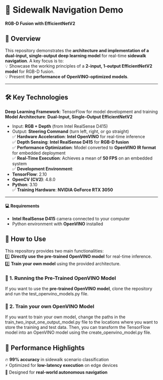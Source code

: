 # 🚀 Sidewalk Navigation Demo  
**RGB-D Fusion with EfficientNetV2**  

## 🌟 Overview  

This repository demonstrates the **architecture and implementation of a dual-input, single-output deep learning model** for real-time **sidewalk navigation**. A key focus is to:  
💡 Showcase the working principles of a **2-input, 1-output EfficientNetV2 model** for RGB-D fusion.  
💡 Present the **performance of OpenVINO-optimized models**.  

---

## 🛠️ Key Technologies  
**Deep Learning Framework**: TensorFlow for model development and training  
**Model Architecture**: **Dual-Input, Single-Output EfficientNetV2**  
   - Input: **RGB + Depth** (from Intel RealSense D415)  
   - Output: **Steering Command** (turn left, right, or go straight)  
✅ **Hardware Acceleration**: **Intel OpenVINO** for real-time inference  
✅ **Depth Sensing**: **Intel RealSense D415** for **RGB-D fusion**  
✅ **Performance Optimization**: Model converted to **OpenVINO IR format** for embedded deployment  
✅ **Real-Time Execution**: Achieves a mean of **50 FPS** on an embedded system  
✅ **Development Environment**:  
   - **TensorFlow**: 2.10  
   - **OpenCV (CV2)**: 4.8.0  
   - **Python**: 3.10  
✅ **Training Hardware**: **NVIDIA GeForce RTX 3050**  

---

#### 💻 Requirements  
- **Intel RealSense D415** camera connected to your computer  
- Python environment with **OpenVINO** installed

## 🚀 How to Use  

This repository provides two main functionalities:  
1️⃣ **Directly use the pre-trained OpenVINO model** for real-time inference.  
2️⃣ **Train your own model** using the provided architecture.  

### 🔹 1. Running the Pre-Trained OpenVINO Model  
If you want to use the **pre-trained OpenVINO model**, clone the repository and run the test_openvino_models.py file.

### 🔹 2. Train your own OpenVINO Model  
If you want to train your own model, change the paths in the train_two_input_one_output_model.py file to the locations where you want to store the training and test data. Then, you can transform the TensorFlow model into an OpenVINO model using the create_openvino_model.py file.

## 🎯 Performance Highlights  
🔥 **99% accuracy** in sidewalk scenario classification  
⚡ Optimized for **low-latency execution** on edge devices  
🎯 Designed for **real-world autonomous navigation**  

